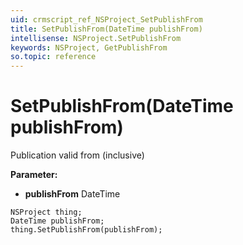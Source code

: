 ```yaml
---
uid: crmscript_ref_NSProject_SetPublishFrom
title: SetPublishFrom(DateTime publishFrom)
intellisense: NSProject.SetPublishFrom
keywords: NSProject, GetPublishFrom
so.topic: reference
---
```


# SetPublishFrom(DateTime publishFrom)

Publication valid from (inclusive)

**Parameter:** 
 - **publishFrom** DateTime

```crmscript
NSProject thing;
DateTime publishFrom;
thing.SetPublishFrom(publishFrom);
```

